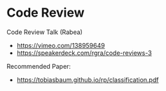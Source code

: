 
# Code Review 

Code Review Talk (Rabea)
* https://vimeo.com/138959649
* https://speakerdeck.com/rgra/code-reviews-3

Recommended Paper:
* https://tobiasbaum.github.io/rp/classification.pdf